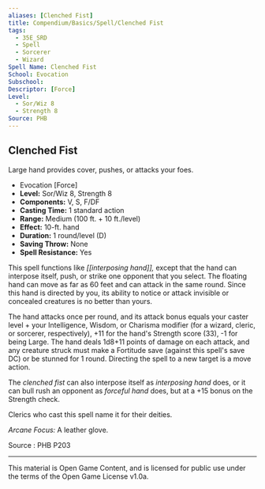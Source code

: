 ```yaml
---
aliases: [Clenched Fist]
title: Compendium/Basics/Spell/Clenched Fist
tags: 
  - 35E_SRD
  - Spell
  - Sorcerer
  - Wizard
Spell Name: Clenched Fist
School: Evocation
Subschool: 
Descriptor: [Force]
Level:
  - Sor/Wiz 8
  - Strength 8
Source: PHB
---
```


## Clenched Fist

Large hand provides cover, pushes, or attacks your foes.

*   Evocation [Force]
*   **Level:** Sor/Wiz 8, Strength 8
*   **Components:** V, S, F/DF
*   **Casting Time:** 1 standard action
*   **Range:** Medium (100 ft. + 10 ft./level)
*   **Effect:** 10-ft. hand
*   **Duration:** 1 round/level (D)
*   **Saving Throw:** None
*   **Spell Resistance:** Yes

This spell functions like _[[interposing hand]],_ except that the hand can interpose itself, push, or strike one opponent that you select. The floating hand can move as far as 60 feet and can attack in the same round. Since this hand is directed by you, its ability to notice or attack invisible or concealed creatures is no better than yours.

The hand attacks once per round, and its attack bonus equals your caster level + your Intelligence, Wisdom, or Charisma modifier (for a wizard, cleric, or sorcerer, respectively), +11 for the hand's Strength score (33), -1 for being Large. The hand deals 1d8+11 points of damage on each attack, and any creature struck must make a Fortitude save (against this spell's save DC) or be stunned for 1 round. Directing the spell to a new target is a move action.

The _clenched fist_ can also interpose itself as _interposing hand_ does, or it can bull rush an opponent as _forceful hand_ does, but at a +15 bonus on the Strength check.

Clerics who cast this spell name it for their deities.

_Arcane Focus:_ A leather glove.

Source : PHB P203

---

This material is Open Game Content, and is licensed for public use under  
the terms of the Open Game License v1.0a.
